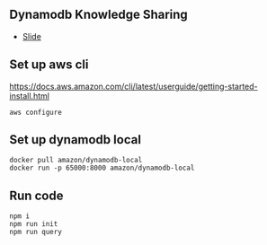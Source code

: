 ## Dynamodb Knowledge Sharing
- [Slide](https://docs.google.com/presentation/d/1GX2dxHTsok3OhC6wYEbQi-YoLTzTIXjp141ICED3r8Y/edit?usp=sharing)

## Set up aws cli
https://docs.aws.amazon.com/cli/latest/userguide/getting-started-install.html
```
aws configure
```

## Set up dynamodb local
```
docker pull amazon/dynamodb-local
docker run -p 65000:8000 amazon/dynamodb-local
```

## Run code
```
npm i
npm run init
npm run query
```
